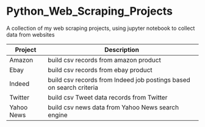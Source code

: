 # Python_Web_Scraping_Projects
A collection of my web scraping projects, using jupyter notebook to collect data from websites

| Project       | Description
| ------------- | -------------
| Amazon        | build csv records from amazon product
| Ebay          | build csv records from ebay product
| Indeed        | build csv records from Indeed job postings based on search criteria
| Twitter       | build csv Tweet data records from Twitter
| Yahoo News    | build csv news data from Yahoo News search engine
